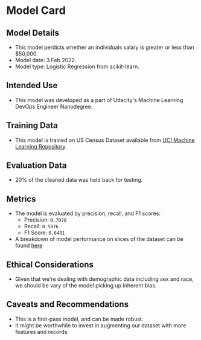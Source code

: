 # Model Card

## Model Details
* This model perdicts whether an individuals salary is greater or less than $50,000.
* Model date: 3 Feb 2022.
* Model type: Logistic Regression from scikit-learn.

## Intended Use
* This model was developed as a part of Udacity's Machine Learning DevOps Engineer Nanodegree.

## Training Data
* This model is trained on US Census Dataset available from [UCI Machine Learning Repository](https://archive.ics.uci.edu/ml/datasets/census+income).

## Evaluation Data
* 20% of the cleaned data was held back for testing.

## Metrics
* The model is evaluated by precision, recall, and F1 scores:
    * Precision: ```0.7078```
    * Recall: ```0.5976```
    * F1 Score: ```0.6481```
* A breakdown of model performance on slices of the dataset can be found [here]()

## Ethical Considerations
* Given that we're dealing with demographic data including sex and race, we should be vary of the model picking up inherent bias.

## Caveats and Recommendations
* This is a first-pass model, and can be made robust.
* It might be worthwhile to invest in augmenting our dataset with more features and records.
